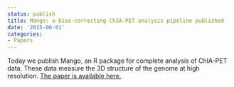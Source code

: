 ```yaml
---
status: publish
title: Mango: a bias-correcting ChIA-PET analysis pipeline published
date: '2015-06-01'
categories:
- Papers
---
```


Today we publish Mango, an R package for complete analysis of ChIA-PET data. These data measure the 3D structure of the genome at high resolution. <a href="http://bioinformatics.oxfordjournals.org/content/early/2015/06/24/bioinformatics.btv336.abstract">The paper is available here.</a>
